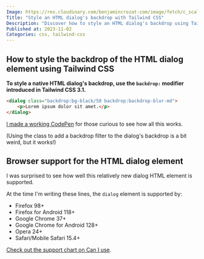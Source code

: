 ```yaml
---
Image: https://res.cloudinary.com/benjamincrozat-com/image/fetch/c_scale,f_webp,q_auto,w_1200/https://life-long-bunny.fra1.digitaloceanspaces.com/media-library/production/214/qrkEYddhnRpmuUVrqz10PO89Zc6pnA-metaYmFja2Ryb3AtdGFpbHdpbmQtY3NzLmpwZw%3D%3D-.jpg
Title: "Style an HTML dialog's backdrop with Tailwind CSS"
Description: "Discover how to style an HTML dialog's backdrop using Tailwind CSS."
Published at: 2023-11-02
Categories: css, tailwind-css
---
```


## How to style the backdrop of the HTML dialog element using Tailwind CSS

**To style a native HTML dialog's backdrop, use the `backdrop:` modifier introduced in Tailwind CSS 3.1.**

```html
<dialog class="backdrop:bg-black/50 backdrop:backdrop-blur-md">
	<p>Lorem ipsum dolor sit amet.</p>
</dialog>
```

[I made a working CodePen](https://codepen.io/benjamincrozat/pen/poGERgV) for those curious to see how all this works.

(Using the class to add a backdrop filter to the dialog's backdrop is a bit weird, but it works!)

## Browser support for the HTML dialog element

I was surprised to see how well this relatively new dialog HTML element is supported.

At the time I'm writing these lines, the `dialog` element is supported by:
- Firefox 98+
- Firefox for Android 118+
- Google Chrome 37+
- Google Chrome for Android 128+
- Opera 24+
- Safari/Mobile Safari 15.4+

[Check out the support chart on Can I use](https://caniuse.com/dialog).
